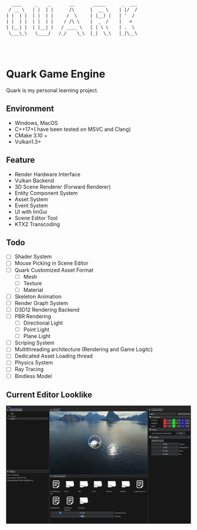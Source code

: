 ```
  ____     _    _       __       _____      _  ___
 / __ \   | |  | |      /\      |  __ \    | |/  /
| |  | |  | |  | |     /  \     | |__) |   | '  / 
| |  | |  | |  | |    / /\ \    |  _  /    |   <  
| |__| |  | |__| |   / ____ \   | | \ \    | .  \ 
 \___\_\   \____/   /_/    \_\  |_|  \_\   |_|\__\
                                     

                                                                
```


# Quark Game Engine

Quark is my personal learning project.


## Environment

- Windows, MacOS
- C++17+( have been tested on MSVC and Clang)
- CMake 3.10 +
- Vulkan1.3+

## Feature

- Render Hardware Interface
- Vulkan Backend
- 3D Scene Renderer (Forward Renderer)
- Entity Component System
- Asset System
- Event System
- UI with ImGui
- Scene Editor Tool
- KTX2 Transcoding

## Todo
- [ ] Shader System
- [ ] Mouse Picking in Scene Editor
- [ ] Quark Customized Asset Format
  - [ ] Mesh
  - [ ] Texture
  - [ ] Material
- [ ] Skeleton Animation
- [ ] Render Graph System
- [ ] D3D12 Rendering Backend
- [ ] PBR Rendering
  - [ ] Directional Light
  - [ ] Point Light
  - [ ] Plane Light
- [ ] Scriping System
- [ ] Multithreading architecture (Rendering and Game Logitc)
- [ ] Dedicated Asset Loading thread
- [ ] Physics System
- [ ] Ray Tracing
- [ ] Bindless Model

## Current Editor Looklike
![Editor Screen shot](EditorScreenShot.png "Editor's look")